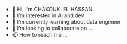 - 👋 Hi, I’m CHAKOUKI EL HASSAN
- 👀 I’m interested in Ai and dev
- 🌱 I’m currently learning about data engineer
- 💞️ I’m looking to collaborate on ...
- 📫 How to reach me ...

<!---
Elhassan7/Elhassan7 is a ✨ special ✨ repository because its `README.md` (this file) appears on your GitHub profile.
You can click the Preview link to take a look at your changes.
--->
